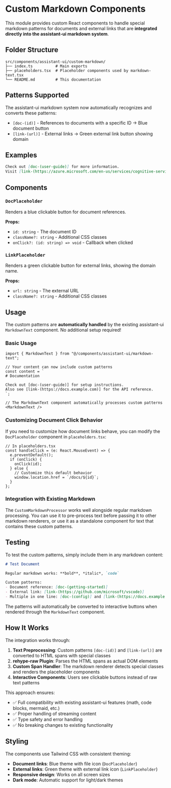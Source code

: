 # Custom Markdown Components

This module provides custom React components to handle special markdown patterns for documents and external links that are **integrated directly into the assistant-ui markdown system**.

## Folder Structure

```
src/components/assistant-ui/custom-markdown/
├── index.ts          # Main exports
├── placeholders.tsx  # Placeholder components used by markdown-text.tsx
└── README.md         # This documentation
```

## Patterns Supported

The assistant-ui markdown system now automatically recognizes and converts these patterns:

- `[doc-(id)]` - References to documents with a specific ID → Blue document button
- `[link-(url)]` - External links → Green external link button showing domain

## Examples

```markdown
Check out [doc-(user-guide)] for more information.
Visit [link-(https://azure.microsoft.com/en-us/services/cognitive-services/openai-service/)] for details.
```

## Components

### `DocPlaceholder`

Renders a blue clickable button for document references.

**Props:**
- `id: string` - The document ID
- `className?: string` - Additional CSS classes  
- `onClick?: (id: string) => void` - Callback when clicked

### `LinkPlaceholder`

Renders a green clickable button for external links, showing the domain name.

**Props:**
- `url: string` - The external URL
- `className?: string` - Additional CSS classes

## Usage

The custom patterns are **automatically handled** by the existing assistant-ui `MarkdownText` component. No additional setup required!

### Basic Usage

```tsx
import { MarkdownText } from "@/components/assistant-ui/markdown-text";

// Your content can now include custom patterns
const content = `
# Documentation

Check out [doc-(user-guide)] for setup instructions.
Also see [link-(https://docs.example.com)] for the API reference.
`;

// The MarkdownText component automatically processes custom patterns
<MarkdownText />
```

### Customizing Document Click Behavior

If you need to customize how document links behave, you can modify the `DocPlaceholder` component in `placeholders.tsx`:

```tsx
// In placeholders.tsx
const handleClick = (e: React.MouseEvent) => {
  e.preventDefault();
  if (onClick) {
    onClick(id);
  } else {
    // Customize this default behavior
    window.location.href = `/docs/${id}`;
  }
};
```

### Integration with Existing Markdown

The `CustomMarkdownProcessor` works well alongside regular markdown processing. You can use it to pre-process text before passing it to other markdown renderers, or use it as a standalone component for text that contains these custom patterns.

## Testing

To test the custom patterns, simply include them in any markdown content:

```markdown
# Test Document

Regular markdown works: **bold**, *italic*, `code`

Custom patterns:
- Document reference: [doc-(getting-started)]
- External link: [link-(https://github.com/microsoft/vscode)]
- Multiple in one line: [doc-(config)] and [link-(https://docs.example.com)]
```

The patterns will automatically be converted to interactive buttons when rendered through the `MarkdownText` component.

## How It Works

The integration works through:

1. **Text Preprocessing**: Custom patterns `[doc-(id)]` and `[link-(url)]` are converted to HTML spans with special classes
2. **rehype-raw Plugin**: Parses the HTML spans as actual DOM elements  
3. **Custom Span Handler**: The markdown renderer detects special classes and renders the placeholder components
4. **Interactive Components**: Users see clickable buttons instead of raw text patterns

This approach ensures:
- ✅ Full compatibility with existing assistant-ui features (math, code blocks, mermaid, etc.)
- ✅ Proper handling of streaming content
- ✅ Type safety and error handling
- ✅ No breaking changes to existing functionality

## Styling

The components use Tailwind CSS with consistent theming:
- **Document links**: Blue theme with file icon (`DocPlaceholder`)
- **External links**: Green theme with external link icon (`LinkPlaceholder`)
- **Responsive design**: Works on all screen sizes
- **Dark mode**: Automatic support for light/dark themes